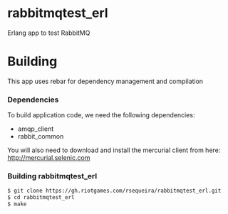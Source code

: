 rabbitmqtest_erl
================

Erlang app to test RabbitMQ

Building
========

This app uses rebar for dependency management and compilation

### Dependencies

To build application code, we need the following dependencies:
* amqp_client
* rabbit_common

You will also need to download and install the mercurial client from here: http://mercurial.selenic.com

### Building rabbitmqtest_erl

```sh
$ git clone https://gh.riotgames.com/rsequeira/rabbitmqtest_erl.git
$ cd rabbitmqtest_erl
$ make
``` 

